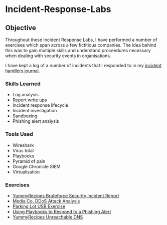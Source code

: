 # Incident-Response-Labs

## Objective

Throughout these Incident Response Labs, I have performed a number of exercises which span across a few fictitious companies. The idea behind this was to gain multiple skills and understand proceedures necessary when dealing with security events in organisations.

I have kept a log of a number of incidents that I responded to in my <a href="https://github.com/JustA-Byte/Incident-Response-Labs/blob/main/Incident%20Handlers%20Journal.md"> incident handlers journal</a>.

### Skills Learned

- Log analysis
- Report write ups
- Incident response lifecycle
- Incident investigation
- Sandboxing
- Phishing alert analysis

### Tools Used

- Wireshark
- Virus total
- Playbooks
- Pyramid of pain
- Google Chronicle SIEM
- Virtualisation

### Exercises
- <a href="https://github.com/JustA-Byte/Incident-Response-Labs/blob/main/YummyRecipes%20Bruteforce%20Security%20Incident%20Report.md"> YummyRecipes Bruteforce Security Incident Report </a>
- <a href="https://github.com/JustA-Byte/Incident-Response-Labs/blob/main/Media%20Co.%20DDoS%20Attack%20Analysis.md"> Media Co. DDoS Attack Analysis </a>
- <a href="https://github.com/JustA-Byte/Incident-Response-Labs/blob/main/Parking%20Lot%20USB%20Exercise.md"> Parking Lot USB Exercise </a>
- <a href="https://github.com/JustA-Byte/Incident-Response-Labs/blob/main/Phishing%20Alert%20Ticket%20Analysis.md"> Using Playbooks to Respond to a Phishing Alert </a>
- <a href="https://github.com/JustA-Byte/Incident-Response-Labs/blob/main/YummyRecipes%20Unreachable%20DNS.md"> YummyRecipes Unreachable DNS </a>
